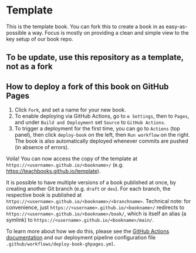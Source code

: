 # Template

This is the template book. You can fork this to create a book in as easy-as-possible a way. Focus is mostly on providing a clean and simple view to the key setup of our book repo.

## To be update, use this repository as a template, not as a fork

## How to deploy a fork of this book on GitHub Pages

1. Click `Fork`, and set a name for your new book.
2. To enable deploying via GitHub Actions, go to `⚙ Settings`, then to `Pages`, and under `Build and Deployment` set `Source` to `GitHub Actions`.
3. To trigger a deployment for the first time, you can go to `Actions` (top panel), then click `deploy-book` on the left, then `Run workflow` on the right. The book is also automatically deployed whenever commits are pushed (in absence of errors).

Voila! You can now access the copy of the template at 
`https://<username>.github.io/<bookname>/` (e.g. https://teachbooks.github.io/template).

It is possible to have multiple versions of a book published at once, by creating another Git branch (e.g. `draft` or `dev`).
For each branch, the respective book is published at `https://<username>.github.io/<bookname>/<branchname>`.
Technical note: for convenience, just `https://<username>.github.io/<bookname>/` redirects to `https://<username>.github.io/<bookname>/book/`, which is itself an alias (a symlink) to 
`https://<username>.github.io/<bookname>/main/`.

To learn more about how we do this, please see the [GitHub Actions documentation](https://docs.github.com/en/actions) and our deployment pipeline configuration file `.github/workflows/deploy-book-ghpages.yml`.
